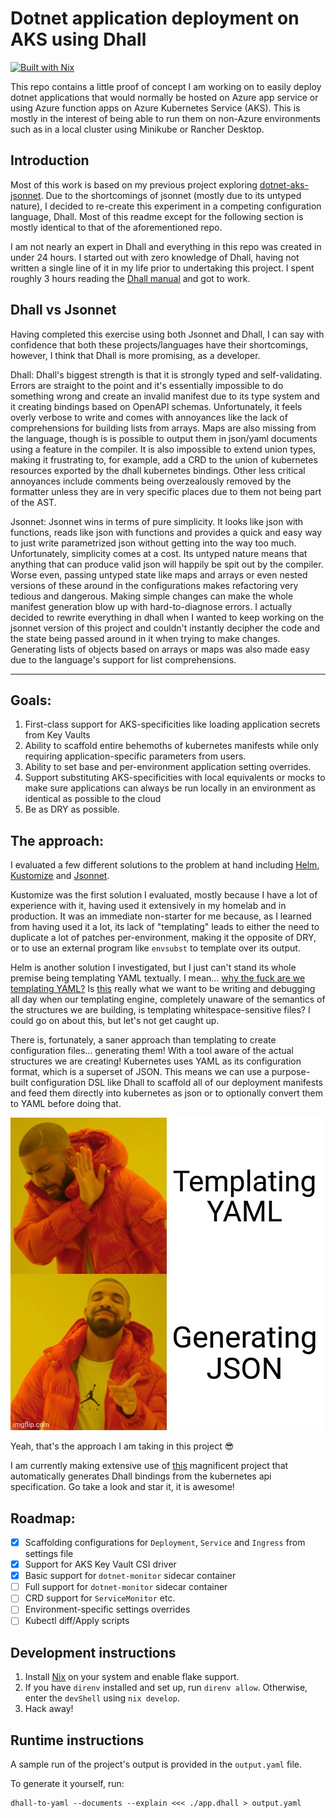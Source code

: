 # Dotnet application deployment on AKS using Dhall

[![Built with Nix](https://builtwithnix.org/badge.svg)](https://builtwithnix.org)

This repo contains a little proof of concept I am working on to easily deploy dotnet applications that would normally be hosted on Azure app service or using Azure function apps on Azure Kubernetes Service (AKS). This is mostly in the interest of being able to run them on non-Azure environments such as in a local cluster using Minikube or Rancher Desktop.

## Introduction

Most of this work is based on my previous project exploring [dotnet-aks-jsonnet](https://github.com/starcraft66/dotnet-aks-jsonnet). Due to the shortcomings of jsonnet (mostly due to its untyped nature), I decided to re-create this experiment in a competing configuration language, Dhall.
Most of this readme except for the following section is mostly identical to that of the aforementioned repo.

I am not nearly an expert in Dhall and everything in this repo was created in under 24 hours. I started out with zero knowledge of Dhall, having not written a single line of it in my life prior to undertaking this project. I spent roughly 3 hours reading the [Dhall manual](https://docs.dhall-lang.org/index.html) and got to work.

## Dhall vs Jsonnet

Having completed this exercise using both Jsonnet and Dhall, I can say with confidence that both these projects/languages have their shortcomings, however, I think that Dhall is more promising, as a developer.

Dhall: Dhall's biggest strength is that it is strongly typed and self-validating. Errors are straight to the point and it's essentially impossible to do something wrong and create an invalid manifest due to its type system and it creating bindings based on OpenAPI schemas. Unfortunately, it feels overly verbose to write and comes with annoyances like the lack of comprehensions for building lists from arrays. Maps are also missing from the language, though is is possible to output them in json/yaml documents using a feature in the compiler. It is also impossible to extend union types, making it frustrating to, for example, add a CRD to the union of kubernetes resources exported by the dhall kubernetes bindings. Other less critical annoyances include comments being overzealously removed by the formatter unless they are in very specific places due to them not being part of the AST.

Jsonnet: Jsonnet wins in terms of pure simplicity. It looks like json with functions, reads like json with functions and provides a quick and easy way to just write parametrized json without getting into the way too much. Unfortunately, simplicity comes at a cost. Its untyped nature means that anything that can produce valid json will happily be spit out by the compiler. Worse even, passing untyped state like maps and arrays or even nested versions of these around in the configurations makes refactoring very tedious and dangerous. Making simple changes can make the whole manifest generation blow up with hard-to-diagnose errors. I actually decided to rewrite everything in dhall when I wanted to keep working on the jsonnet version of this project and couldn't instantly decipher the code and the state being passed around in it when trying to make changes. Generating lists of objects based on arrays or maps was also made easy due to the language's support for list comprehensions.

---

## Goals:

1. First-class support for AKS-specificities like loading application secrets from Key Vaults
2. Ability to scaffold entire behemoths of kubernetes manifests while only requiring application-specific parameters from users.
3. Ability to set base and per-environment application setting overrides.
4. Support substituting AKS-specificities with local equivalents or mocks to make sure applications can always be run locally in an environment as identical as possible to the cloud
5. Be as DRY as possible.

## The approach:

I evaluated a few different solutions to the problem at hand including [Helm](https://helm.sh), [Kustomize](https://kustomize.io) and [Jsonnet](https://jsonnet.org).

Kustomize was the first solution I evaluated, mostly because I have a lot of experience with it, having used it extensively in my homelab and in production. It was an immediate non-starter for me because, as I learned from having used it a lot, its lack of "templating" leads to either the need to duplicate a lot of patches per-environment, making it the opposite of DRY, or to use an external program like `envsubst` to template over its output.

Helm is another solution I investigated, but I just can't stand its whole premise being templating YAML textually. I mean... [why the fuck are we templating YAML?](https://leebriggs.co.uk/blog/2019/02/07/why-are-we-templating-yaml) Is [this](https://github.com/bitnami/charts/blob/master/bitnami/redis/templates/master/application.yaml) really what we want to be writing and debugging all day when our templating engine, completely unaware of the semantics of the structures we are building, is templating whitespace-sensitive files? I could go on about this, but let's not get caught up.

There is, fortunately, a saner approach than templating to create configuration files... generating them! With a tool aware of the actual structures we are creating! Kubernetes uses YAML as its configuration format, which is a superset of JSON. This means we can use a purpose-built configuration DSL like Dhall to scaffold all of our deployment manifests and feed them directly into kubernetes as json or to optionally convert them to YAML before doing that.

![](assets/meme.jpg)

Yeah, that's the approach I am taking in this project 😎

I am currently making extensive use of [this](https://github.com/dhall-lang/dhall-kubernetes) magnificent project that automatically generates Dhall bindings from the kubernetes api specification. Go take a look and star it, it is awesome!

## Roadmap:

- [x] Scaffolding configurations for `Deployment`, `Service` and `Ingress` from settings file
- [x] Support for AKS Key Vault CSI driver
- [x] Basic support for `dotnet-monitor` sidecar container
- [ ] Full support for `dotnet-monitor` sidecar container
- [ ] CRD support for `ServiceMonitor` etc.
- [ ] Environment-specific settings overrides
- [ ] Kubectl diff/Apply scripts

## Development instructions

1. Install [Nix](https://nixos.org/download.html) on your system and enable flake support.
2. If you have `direnv` installed and set up, run `direnv allow`. Otherwise, enter the `devShell` using `nix develop`.
3. Hack away!

## Runtime instructions

A sample run of the project's output is provided in the `output.yaml` file.

To generate it yourself, run:
```console
dhall-to-yaml --documents --explain <<< ./app.dhall > output.yaml
```
